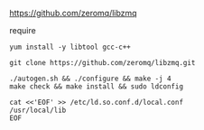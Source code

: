 
https://github.com/zeromq/libzmq

require
```
yum install -y libtool gcc-c++
```

```
git clone https://github.com/zeromq/libzmq.git
```

```
./autogen.sh && ./configure && make -j 4
make check && make install && sudo ldconfig
```

```
cat <<'EOF' >> /etc/ld.so.conf.d/local.conf
/usr/local/lib
EOF
```
